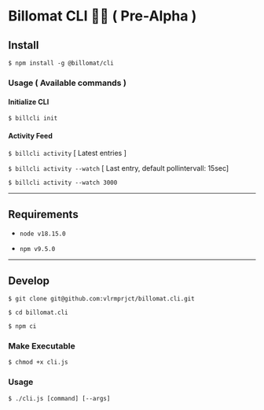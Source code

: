 # Billomat CLI 👾🧪 ( Pre-Alpha )

## Install

`$ npm install -g @billomat/cli`

### Usage ( Available commands )

#### Initialize CLI
`$ billcli init`

#### Activity Feed
`$ billcli activity` [ Latest entries ]

`$ billcli activity --watch` [ Last entry, default pollintervall: 15sec]

`$ billcli activity --watch 3000`


---

## Requirements

* `node v18.15.0`

* `npm v9.5.0`

---
## Develop

`$ git clone git@github.com:vlrmprjct/billomat.cli.git`

`$ cd billomat.cli`

`$ npm ci`

### Make Executable
`$ chmod +x cli.js`

### Usage

`$ ./cli.js [command] [--args]`
